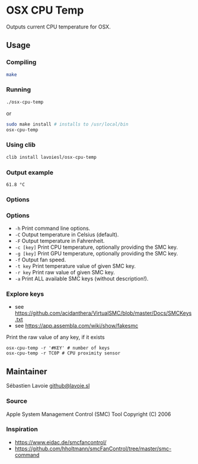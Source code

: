 # OSX CPU Temp

Outputs current CPU temperature for OSX.

## Usage 

### Compiling

```bash
make
```

### Running

```bash
./osx-cpu-temp
```

or

```bash
sudo make install # installs to /usr/local/bin
osx-cpu-temp
```

### Using clib

```bash
clib install lavoiesl/osx-cpu-temp
```

### Output example

```
61.8 °C
```

### Options

### Options

  * `-h` Print command line options.
  * `-C` Output temperature in Celsius (default).
  * `-F` Output temperature in Fahrenheit.
  * `-c [key]` Print CPU temperature, optionally providing the SMC key.
  * `-g [key]` Print GPU temperature, optionally providing the SMC key.
  * `-f` Output fan speed.
  * `-t key` Print temperature value of given SMC key.
  * `-r key` Print raw value of given SMC key.
  * `-a` Print ALL available SMC keys (without description!).

 ### Explore keys
 * see https://github.com/acidanthera/VirtualSMC/blob/master/Docs/SMCKeys.txt
 * see https://app.assembla.com/wiki/show/fakesmc

 Print the raw value of any key, if it exists
 ```shell script
 osx-cpu-temp -r '#KEY' # number of keys
 osx-cpu-temp -r TC0P # CPU proximity sensor
 ```

## Maintainer 

Sébastien Lavoie <github@lavoie.sl>

### Source 

Apple System Management Control (SMC) Tool 
Copyright (C) 2006

### Inspiration 

 * https://www.eidac.de/smcfancontrol/
 * https://github.com/hholtmann/smcFanControl/tree/master/smc-command
